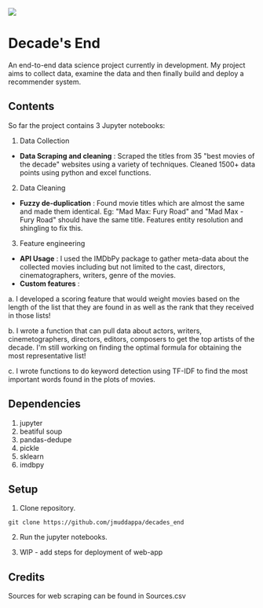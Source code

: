 ![](https://i.imgur.com/AUeIH2y.png)

# Decade's End
An end-to-end data science project currently in development. My project aims to collect data, examine the data and then finally build and deploy a recommender system. 


## Contents
So far the project contains 3 Jupyter notebooks:
1. Data Collection 
  - **Data Scraping and cleaning** : Scraped the titles from 35 "best movies of the decade" websites using a variety of techniques. Cleaned 1500+ data points using python and excel functions.
2. Data Cleaning 
- **Fuzzy de-duplication** : Found movie titles which are almost the same and made them identical. Eg: "Mad Max: Fury Road" and "Mad Max - Fury Road" should have the same title. Features entity resolution and shingling to fix this.
3. Feature engineering
- **API Usage** : I used the IMDbPy package to gather meta-data about the collected movies including but not limited to the cast, directors, cinematographers, writers, genre of the movies. 
- **Custom features** : 

a. I developed a scoring feature that would weight movies based on the length of the list that they are found in as well as the rank that they received in those lists! 

b. I wrote a function that can pull data about actors, writers, cinemetographers, directors, editors, composers to get the top artists of the decade. I'm still working on finding the optimal formula for obtaining the most representative list!

c. I wrote functions to do keyword detection using TF-IDF to find the most important words found in the plots of movies.

## Dependencies
1. jupyter
2. beatiful soup
3. pandas-dedupe
4. pickle
5. sklearn
6. imdbpy 

## Setup
1. Clone repository.

```
git clone https://github.com/jmuddappa/decades_end
```

2. Run the jupyter notebooks.


3. WIP - add steps for deployment of web-app

## Credits

Sources for web scraping can be found in Sources.csv
